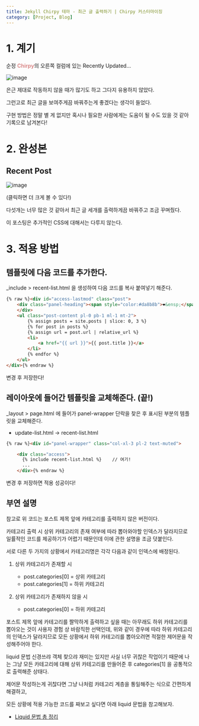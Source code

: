 ```yaml
---
title: Jekyll Chirpy 테마 - 최근 글 출력하기 | Chirpy 커스터마이징
category: [Project, Blog]
---
```


# 1. 계기

순정 <span style="color:rgb(218, 139, 139); font-weight:bold">Chirpy</span>의 오른쪽 컬럼에 있는 Recently Updated...

![image](https://user-images.githubusercontent.com/98504939/156025670-0e1165a8-0135-48e4-ae59-eb264ded3ae2.png)

은근 제대로 작동하지 않을 때가 많기도 하고 그다지 유용하지 않았다.

그런고로 최근 글을 보여주게끔 바꿔주는게 좋겠다는 생각이 들었다.

구현 방법은 정말 별 게 없지만 혹시나 필요한 사람에게는 도움이 될 수도 있을 것 같아 기록으로 남겨본다!


# 2. 완성본

## Recent Post
![image](https://user-images.githubusercontent.com/98504939/156005182-e4ac3f26-6290-456b-b620-7f85b26fbdfe.png)

(클릭하면 더 크게 볼 수 있다!)

다섯개는 너무 많은 것 같아서 최근 글 세개를 출력하게끔 바꿔주고 조금 꾸며줬다.

이 포스팅은 추가적인 CSS에 대해서는 다루지 않는다.

# 3. 적용 방법

## 템플릿에 다음 코드를 추가한다.

_include > recent-list.html 을 생성하여 다음 코드를 복사 붙여넣기 해준다.

```html
{% raw %}<div id="access-lastmod" class="post">
    <div class="panel-heading"><span style="color:#da8b8b">❤&ensp;</span>Recent Post
    </div>
    <ul class="post-content pl-0 pb-1 ml-1 mt-2">
        {% assign posts = site.posts | slice: 0, 3 %}
        {% for post in posts %}
        {% assign url = post.url | relative_url %}
        <li>
            <a href="{{ url }}">{{ post.title }}</a>
        </li>
        {% endfor %}
    </ul>
</div>{% endraw %}
```

변경 후 저장한다!

## 레이아웃에 들어간 템플릿을 교체해준다. (끝!)

_layout > page.html 에 들어가 panel-wrapper 단락을 찾은 후 표시된 부분의 템플릿을 교체해준다.

- update-list.html → recent-list.html

```html
{% raw %}<div id="panel-wrapper" class="col-xl-3 pl-2 text-muted">

    <div class="access">
      {% include recent-list.html %}    // 여기!
      ...
    </div>{% endraw %}
```

변경 후 저장하면 적용 성공이다!

## 부연 설명

참고로 위 코드는 포스트 제목 앞에 카테고리를 출력하지 않은 버전이다.

카테고리 출력 시 상위 카테고리의 존재 여부에 따라 뽑아와야할 인덱스가 달라지므로 일률적인 코드를 제공하기가 어렵기 때문인데 이에 관한 설명을 조금 덧붙인다.

서로 다른 두 가지의 상황에서 카테고리명은 각각 다음과 같이 인덱스에 배정된다.

1. 상위 카테고리가 존재할 시
    - post.categories[0] = 상위 카테고리
    - post.categories[1] = 하위 카테고리


2. 상위 카테고리가 존재하지 않을 시
    - post.categories[0] = 하위 카테고리


포스트 제목 앞에 카테고리를 짤막하게 출력하고 싶을 때는 아무래도 하위 카테고리를 뽑아오는 것이 사용자 경험 상 바람직한 선택인데, 위와 같이 경우에 따라 하위 카테고리의 인덱스가 달라지므로 모든 상황에서 하위 카테고리를 뽑아오려면 적절한 제어문을 작성해주어야 한다.

liquid 문법 신경쓰랴 객체 찾으랴 재미는 있지만 사실 너무 귀찮은 작업이기 때문에 나는 그냥 모든 카테고리에 대해 상위 카테고리를 만들어준 후 categories[1] 을 공통적으로 출력해준 상태다.

제어문 작성하는게 귀찮다면 그냥 나처럼 카테고리 계층을 통일해주는 식으로 간편하게 해결하고,

모든 상황에 적용 가능한 코드를 짜보고 싶다면 아래 liquid 문법을 참고해보자.

- [Liquid 문법 총 정리](https://heekangpark.github.io/jekyll/06-liquid)

